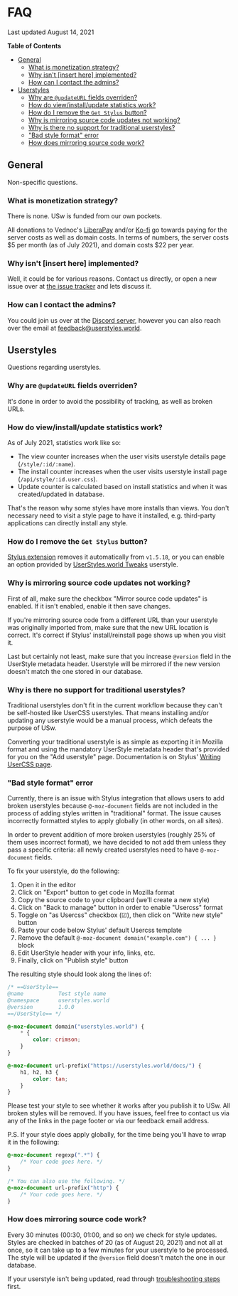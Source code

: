 # FAQ

Last updated August 14, 2021

<!-- markdown-toc start - Don't edit this section. -->
**Table of Contents**

- [General](#general)
    - [What is monetization strategy?](#what-is-monetization-strategy)
    - [Why isn't \[insert here\] implemented?](#why-isn-t-insert-here-implemented)
    - [How can I contact the admins?](#how-can-i-contact-the-admins)
- [Userstyles](#userstyles)
    - [Why are `@updateURL` fields overriden?](#why-are-updateurl-fields-overriden)
    - [How do view/install/update statistics work?](#how-do-view-install-update-statistics-work)
    - [How do I remove the `Get Stylus` button?](#how-do-i-remove-the-get-stylus-button)
    - [Why is mirroring source code updates not working?](#why-is-mirroring-source-code-updates-not-working)
    - [Why is there no support for traditional userstyles?](#why-is-there-no-support-for-traditional-userstyles)
    - ["Bad style format" error](#bad-style-format-error)
    - [How does mirroring source code work?](#how-does-mirroring-source-code-work)

<!-- markdown-toc end -->

## General

Non-specific questions.


### What is monetization strategy?

There is none. USw is funded from our own pockets.

All donations to Vednoc's [LiberaPay] and/or [Ko-fi] go towards paying for the
server costs as well as domain costs. In terms of numbers, the server costs $5
per month (as of July 2021), and domain costs $22 per year.

[LiberaPay]: https://liberapay.com/vednoc
[Ko-fi]: https://ko-fi.com/vednoc


### Why isn't [insert here] implemented?

Well, it could be for various reasons. Contact us directly, or open a new issue
over at [the issue tracker] and lets discuss it.

[the issue tracker]: https://github.com/userstyles-world/userstyles.world/issues/new/choose


### How can I contact the admins?

You could join us over at the [Discord server], however you can also reach over
the email at [feedback@userstyles.world].

[Discord server]: https://discord.gg/WW6vnFsCpB
[feedback@userstyles.world]: mailto:feedback@userstyles.world


## Userstyles

Questions regarding userstyles.


### Why are `@updateURL` fields overriden?

It's done in order to avoid the possibility of tracking, as well as broken URLs.


### How do view/install/update statistics work?

As of July 2021, statistics work like so:

- The view counter increases when the user visits userstyle details page
(`/style/:id/:name`).
- The install counter increases when the user visits userstyle install page
(`/api/style/:id.user.css`).
- Update counter is calculated based on install statistics and when it was
  created/updated in database.

That's the reason why some styles have more installs than views. You don't
necessary need to visit a style page to have it installed, e.g. third-party
applications can directly install any style.


### How do I remove the `Get Stylus` button?

[Stylus extension] removes it automatically from `v1.5.18`, or you can enable an
option provided by [UserStyles.world Tweaks] userstyle.

[Stylus extension]: https://github.com/openstyles/stylus
[UserStyles.world Tweaks]: https://userstyles.world/style/1/userstyles-world-tweaks


### Why is mirroring source code updates not working?

First of all, make sure the checkbox "Mirror source code updates" is enabled. If
it isn't enabled, enable it then save changes.

If you're mirroring source code from a different URL than your userstyle was
originally imported from, make sure that the new URL location is correct. It's
correct if Stylus' install/reinstall page shows up when you visit it.

Last but certainly not least, make sure that you increase `@version` field in
the UserStyle metadata header. Userstyle will be mirrored if the new version
doesn't match the one stored in our database.


### Why is there no support for traditional userstyles?

Traditional userstyles don't fit in the current workflow because they can't be
self-hosted like UserCSS userstyles. That means installing and/or updating any
userstyle would be a manual process, which defeats the purpose of USw.

Converting your traditional userstyle is as simple as exporting it in Mozilla
format and using the mandatory UserStyle metadata header that's provided for you
on the "Add userstyle" page. Documentation is on Stylus' [Writing UserCSS page].

[Writing UserCSS page]: https://github.com/openstyles/stylus/wiki/Writing-UserCSS


### "Bad style format" error

Currently, there is an issue with Stylus integration that allows users to add
broken userstyles because `@-moz-document` fields are not included in the
process of adding styles written in "traditional" format. The issue causes
incorrectly formatted styles to apply globally (in other words, on all sites).

In order to prevent addition of more broken userstyles (roughly 25% of them uses
incorrect format), we have decided to not add them unless they pass a specific
criteria: all newly created userstyles need to have `@-moz-document` fields.

To fix your userstyle, do the following:

1. Open it in the editor
1. Click on "Export" button to get code in Mozilla format
1. Copy the source code to your clipboard (we'll create a new style)
1. Click on "Back to manage" button in order to enable "Usercss" format
1. Toggle on "as Usercss" checkbox (☑), then click on "Write new style" button
1. Paste your code below Stylus' default Usercss template
1. Remove the default `@-moz-document domain("example.com") { ... }` block
1. Edit UserStyle header with your info, links, etc.
1. Finally, click on "Publish style" button

The resulting style should look along the lines of:

```css
/* ==UserStyle==
@name           Test style name
@namespace      userstyles.world
@version        1.0.0
==/UserStyle== */

@-moz-document domain("userstyles.world") {
    * {
        color: crimson;
    }
}

@-moz-document url-prefix("https://userstyles.world/docs/") {
    h1, h2, h3 {
        color: tan;
    }
}
```

Please test your style to see whether it works after you publish it to USw. All
broken styles will be removed. If you have issues, feel free to contact us via
any of the links in the page footer or via our feedback email address.

P.S. If your style does apply globally, for the time being you'll have to wrap
it in the following:

```css
@-moz-document regexp(".*") {
    /* Your code goes here. */
}

/* You can also use the following. */
@-moz-document url-prefix("http") {
    /* Your code goes here. */
}
```


### How does mirroring source code work?

Every 30 minutes (00:30, 01:00, and so on) we check for style updates. Styles
are checked in batches of 20 (as of August 20, 2021) and not all at once, so it
can take up to a few minutes for your userstyle to be processed. The style will
be updated if the `@version` field doesn't match the one in our database.

If your userstyle isn't being updated, read through [troubleshooting
steps](#why-is-mirroring-source-code-updates-not-working) first.
